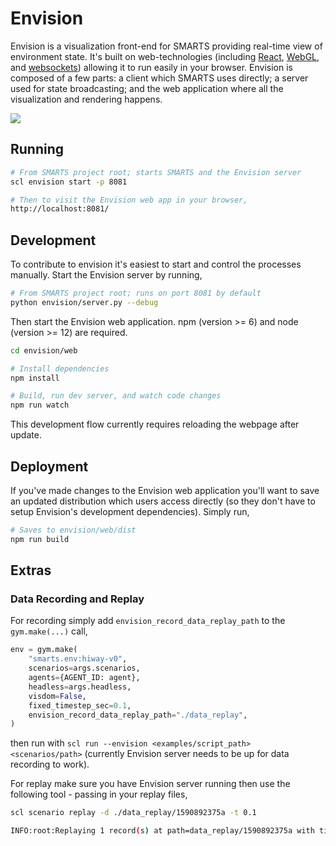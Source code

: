 # Envision

Envision is a visualization front-end for SMARTS providing real-time view of environment state. It's built on web-technologies (including [React](https://reactjs.org/), [WebGL](https://www.khronos.org/webgl/), and [websockets](https://developer.mozilla.org/en-US/docs/Web/API/WebSockets_API)) allowing it to run easily in your browser. Envision is composed of a few parts: a client which SMARTS uses directly; a server used for state broadcasting; and the web application where all the visualization and rendering happens.

![](../docs/_static/smarts_envision.gif)

## Running

```bash
# From SMARTS project root; starts SMARTS and the Envision server
scl envision start -p 8081

# Then to visit the Envision web app in your browser,
http://localhost:8081/
```

## Development

To contribute to envision it's easiest to start and control the processes manually. Start the Envision server by running,

```bash
# From SMARTS project root; runs on port 8081 by default
python envision/server.py --debug
```

Then start the Envision web application. npm (version >= 6) and node (version >= 12) are required.

```bash
cd envision/web

# Install dependencies
npm install

# Build, run dev server, and watch code changes
npm run watch
```

This development flow currently requires reloading the webpage after update.

## Deployment

If you've made changes to the Envision web application you'll want to save an updated distribution which users access directly (so they don't have to setup Envision's development dependencies). Simply run,

```bash
# Saves to envision/web/dist
npm run build
```

## Extras

### Data Recording and Replay

For recording simply add `envision_record_data_replay_path` to the `gym.make(...)` call,

```python
env = gym.make(
    "smarts.env:hiway-v0",
    scenarios=args.scenarios,
    agents={AGENT_ID: agent},
    headless=args.headless,
    visdom=False,
    fixed_timestep_sec=0.1,
    envision_record_data_replay_path="./data_replay",
)
```

then run with `scl run --envision <examples/script_path> <scenarios/path>` (currently Envision server needs to be up for data recording to work).

For replay make sure you have Envision server running then use the following tool - passing in your replay files,

```bash
scl scenario replay -d ./data_replay/1590892375a -t 0.1

INFO:root:Replaying 1 record(s) at path=data_replay/1590892375a with timestep=0.1s
```
